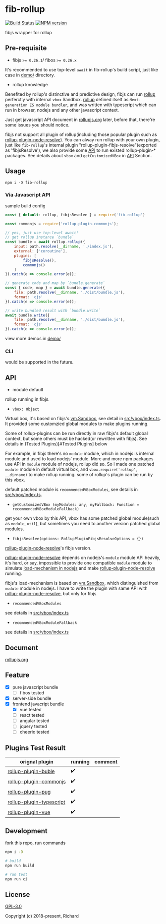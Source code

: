 # fib-rollup

[![Build Status](https://travis-ci.org/fibjs/fib-rollup.svg)](https://travis-ci.org/fibjs/fib-rollup)
[![NPM version](https://img.shields.io/npm/v/fib-rollup.svg)](https://www.npmjs.org/package/fib-rollup)

fibjs wrapper for rollup

## Pre-requisite

* fibjs `>= 0.26.1`/ fibos `>= 0.26.x`

It's recommended to use top-level `await` in fib-rollup's build script, just like case in [demo/] directory.

* rollup knowledge

Benefited by rollup's distinctive and predictive design, fibjs can run [rollup] perferctly with internal `vbox` Sandbox. [rollup] defined itself as `Next-generation ES module bundler`, and was written with typescript which can run in browser, nodejs and any other javascript context.

Just get javascript API document in [rollupjs.org] later, before that, there're some issues you should notice. 

fibjs not support all plugin of rollup(including those popular plugin such as [rollup-plugin-node-resolve]). You can alway run rollup with your own plugin, just like `fib-rollup`'s internal plugin "rollup-plugin-fibjs-resolve"(exported as 'fibjsResolve'), we also provide some [API](#API) to run existed rollup-plugin-\* packages. See details about `vbox` and `getCustomizedVBox` in [API](#API) Section.

## Usage

```
npm i -D fib-rollup
```

### Via Javascript API

sample build config

```javascript
const { default: rollup, fibjsResolve } = require('fib-rollup')

const commonjs = require('rollup-plugin-commonjs');

// yes, just use top-level await!
// get rollup instance `bundle`
const bundle = await rollup.rollup({
    input: path.resolve(__dirname, './index.js'),
    external: ['coroutine'],
    plugins: [
        fibjsResolve(),
        commonjs()
    ]
}).catch(e => console.error(e));

// generate code and map by `bundle.generate`
const { code, map } = await bundle.generate({
    file: path.resolve(__dirname, './dist/bundle.js'),
    format: 'cjs'
}).catch(e => console.error(e));

// write bundled result with `bundle.write`
await bundle.write({
    file: path.resolve(__dirname, './dist/bundle.js'),
    format: 'cjs'
}).catch(e => console.error(e));
```

view more demos in [demo/]

### CLI

would be supported in the future.

## API

* module default

rollup running in fibjs.

* `vbox: Object`

Virtual box, it's based on fibjs's [vm.Sandbox], see detail in [src/vbox/index.ts]. It provided some customzied global modules to make plugins running.

Some of rollup-plugins can be run directly in raw fibjs's default global context, but some others must be hacked(or rewritten with fibjs). See details in (Tested Plugins)[#Tested Plugins] below

For example, in fibjs there's no `module` module, which in nodejs is internal module and used to load nodejs' module. More and more npm packages use API in `module` module of nodejs, rollup did so. So I made one patched `module` module in default virtual box, and `vbox.require('rollup', __dirname)` to make rollup running. some of rollup's plugin can be run by this vbox.

default patched module is `recommendedVBoxModules`, see details in [src/vbox/index.ts].

* `getCustomizedVBox (myModules: any, myFallback: Function = recommendedVBoxModuleFallback)`

get your own vbox by this API, vbox has some patched global module(such as `module`, `util`), but sometimes you need to another version patched global modules.

* `fibjsResolve(options: RollupPluginFibjsResolveOptions = {})`

[rollup-plugin-node-resolve]'s fibjs version.

[rollup-plugin-node-resolve] depends on nodejs's `module` module API heavily, it's hard, or say, impossible to provide one compatible `module` module to simulate [load-mechanism in nodejs] and make [rollup-plugin-node-resolve] running.

fibjs's load-mechanism is based on [vm.Sandbox], which distinguished from `module` module in nodejs. I have to write the plugin with same API with [rollup-plugin-node-resolve], but only for fibjs.

* `recommendedVBoxModules`

see details in [src/vbox/index.ts]

* `recommendedVBoxModuleFallback`

see details in [src/vbox/index.ts]

## Document

[rollupjs.org]

## Feature

- [x] pure javascript bundle
    - [ ] fibos tested
- [x] server-side bundle
- [x] frontend javacript bundle
    - [x] vue tested
    - [ ] react tested
    - [ ] angular tested
    - [ ] jquery tested
    - [ ] cheerio tested

## Plugins Test Result

| orignal plugin | running | comment |
| --- | --- | --- |
| [rollup-plugin-buble] | ✔️ | |
| [rollup-plugin-commonjs] | ✔️ | |
| [rollup-plugin-pug] | ✔️ | |
| [rollup-plugin-typescript] | ✔️ | |
| [rollup-plugin-vue] | ✔️ | |

<!-- ❌ -->

## Development

fork this repo, run commands

```bash
npm i -D

# build
npm run build

# run test
npm run ci
```

## License

[GPL-3.0](https://opensource.org/licenses/GPL-3.0)

Copyright (c) 2018-present, Richard

[demo/]:demo/
[rollup]:https://github.com/rollup/rollup
[rollupjs.org]:https://rollupjs.org/
[rollup-plugin-node-resolve]:https://www.npmjs.com/package/rollup-plugin-node-resolve
[vm.Sandbox]:https://github.com/fibjs/fibjs/blob/master/idl/zh-cn/SandBox.idl
[src/vbox/index.ts]:src/vbox/index.ts
[load-mechanism in nodejs]:https://github.com/nodejs/node/blob/master/lib/module.js

[rollup-plugin-buble]:https://www.npmjs.com/package/rollup-plugin-buble
[rollup-plugin-commonjs]:https://www.npmjs.com/package/rollup-plugin-commonjs
[rollup-plugin-pug]:https://www.npmjs.com/package/rollup-plugin-pug
[rollup-plugin-typescript]:https://www.npmjs.com/package/rollup-plugin-typescript
[rollup-plugin-vue]:https://www.npmjs.com/package/rollup-plugin-vue
